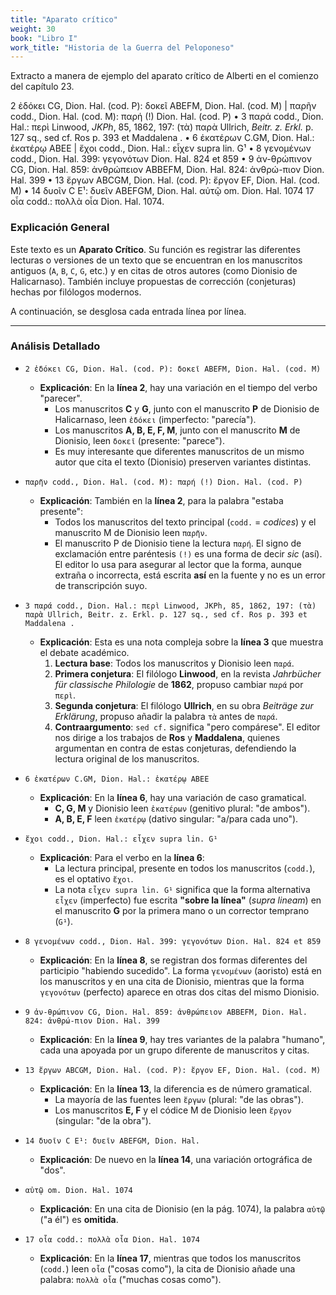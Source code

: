 ```yaml
---
title: "Aparato crítico"
weight: 30
book: "Libro I"
work_title: "Historia de la Guerra del Peloponeso"
---
```

Extracto a manera de ejemplo del aparato crítico de Alberti en el comienzo del capítulo 23.

2 ἐδόκει CG, Dion. Hal. (cod. P): δοκεῖ ΑΒEFM, Dion. Hal. (cod. M) | παρῆν codd., Dion. Hal. (cod. Μ): παρή (!) Dion. Hal. (cod. P) • 3 παρά codd., Dion. Hal.: περὶ Linwood, <em>JKPh</em>, 85, 1862, 197: (τὰ) παρὰ Ullrich, <em>Beitr. z. Erkl.</em> p. 127 sq., sed cf. Ros p. 393 et Maddalena . • 6 ἑκατέρων C.GM, Dion. Hal.: ἑκατέρῳ ΑΒΕΕ | ἔχοι codd., Dion. Hal.: εἶχεν supra lin. G¹ • 8 γενομένων codd., Dion. Hal. 399: γεγονότων Dion. Hal. 824 et 859 • 9 ἀν-θρώπινον CG, Dion. Hal. 859: ἀνθρώπειον ΑΒBEFM, Dion. Hal. 824: ἀνθρώ-πιον Dion. Hal. 399 • 13 ἔργων ABCGM, Dion. Hal. (cod. P): ἔργον ΕF, Dion. Hal. (cod. M) • 14 δυοῖν C Ε¹: δυεῖν ABEFGM, Dion. Hal. αὐτῷ om. Dion. Hal. 1074 17 oἷα codd.: πολλὰ οἷα Dion. Hal. 1074.

### Explicación General

Este texto es un **Aparato Crítico**. Su función es registrar las diferentes lecturas o versiones de un texto que se encuentran en los manuscritos antiguos (`A`, `B`, `C`, `G`, etc.) y en citas de otros autores (como Dionisio de Halicarnaso). También incluye propuestas de corrección (conjeturas) hechas por filólogos modernos.

A continuación, se desglosa cada entrada línea por línea.

---

### Análisis Detallado

* `2 ἐδόκει CG, Dion. Hal. (cod. P): δοκεῖ ΑΒEFM, Dion. Hal. (cod. M)`
    * **Explicación**: En la **línea 2**, hay una variación en el tiempo del verbo "parecer".
        * Los manuscritos **C** y **G**, junto con el manuscrito **P** de Dionisio de Halicarnaso, leen `ἐδόκει` (imperfecto: "parecía").
        * Los manuscritos **A, B, E, F, M**, junto con el manuscrito **M** de Dionisio, leen `δοκεῖ` (presente: "parece").
        * Es muy interesante que diferentes manuscritos de un mismo autor que cita el texto (Dionisio) preserven variantes distintas.

* `παρῆν codd., Dion. Hal. (cod. Μ): παρή (!) Dion. Hal. (cod. P)`
    * **Explicación**: También en la **línea 2**, para la palabra "estaba presente":
        * Todos los manuscritos del texto principal (`codd.` = *codices*) y el manuscrito M de Dionisio leen `παρῆν`.
        * El manuscrito P de Dionisio tiene la lectura `παρή`. El signo de exclamación entre paréntesis `(!)` es una forma de decir *sic* (así). El editor lo usa para asegurar al lector que la forma, aunque extraña o incorrecta, está escrita **así** en la fuente y no es un error de transcripción suyo.

* `3 παρά codd., Dion. Hal.: περὶ Linwood, JKPh, 85, 1862, 197: (τὰ) παρὰ Ullrich, Beitr. z. Erkl. p. 127 sq., sed cf. Ros p. 393 et Maddalena .`
    * **Explicación**: Esta es una nota compleja sobre la **línea 3** que muestra el debate académico.
        1.  **Lectura base**: Todos los manuscritos y Dionisio leen `παρά`.
        2.  **Primera conjetura**: El filólogo **Linwood**, en la revista *Jahrbücher für classische Philologie* de **1862**, propuso cambiar `παρά` por `περὶ`.
        3.  **Segunda conjetura**: El filólogo **Ullrich**, en su obra *Beiträge zur Erklärung*, propuso añadir la palabra `τὰ` antes de `παρά`.
        4.  **Contraargumento**: `sed cf.` significa "pero compárese". El editor nos dirige a los trabajos de **Ros** y **Maddalena**, quienes argumentan en contra de estas conjeturas, defendiendo la lectura original de los manuscritos.

* `6 ἑκατέρων C.GM, Dion. Hal.: ἑκατέρῳ ΑΒΕΕ`
    * **Explicación**: En la **línea 6**, hay una variación de caso gramatical.
        * **C, G, M** y Dionisio leen `ἑκατέρων` (genitivo plural: "de ambos").
        * **A, B, E, F** leen `ἑκατέρῳ` (dativo singular: "a/para cada uno").

* `ἔχοι codd., Dion. Hal.: εἶχεν supra lin. G¹`
    * **Explicación**: Para el verbo en la **línea 6**:
        * La lectura principal, presente en todos los manuscritos (`codd.`), es el optativo `ἔχοι`.
        * La nota `εἶχεν supra lin. G¹` significa que la forma alternativa `εἶχεν` (imperfecto) fue escrita **"sobre la línea"** (*supra lineam*) en el manuscrito **G** por la primera mano o un corrector temprano (`G¹`).

* `8 γενομένων codd., Dion. Hal. 399: γεγονότων Dion. Hal. 824 et 859`
    * **Explicación**: En la **línea 8**, se registran dos formas diferentes del participio "habiendo sucedido". La forma `γενομένων` (aoristo) está en los manuscritos y en una cita de Dionisio, mientras que la forma `γεγονότων` (perfecto) aparece en otras dos citas del mismo Dionisio.

* `9 ἀν-θρώπινον CG, Dion. Hal. 859: ἀνθρώπειον ΑΒBEFM, Dion. Hal. 824: ἀνθρώ-πιον Dion. Hal. 399`
    * **Explicación**: En la **línea 9**, hay tres variantes de la palabra "humano", cada una apoyada por un grupo diferente de manuscritos y citas.

* `13 ἔργων ABCGM, Dion. Hal. (cod. P): ἔργον ΕF, Dion. Hal. (cod. M)`
    * **Explicación**: En la **línea 13**, la diferencia es de número gramatical.
        * La mayoría de las fuentes leen `ἔργων` (plural: "de las obras").
        * Los manuscritos **E, F** y el códice M de Dionisio leen `ἔργον` (singular: "de la obra").

* `14 δυοῖν C Ε¹: δυεῖν ABEFGM, Dion. Hal.`
    * **Explicación**: De nuevo en la **línea 14**, una variación ortográfica de "dos".

* `αὐτῷ om. Dion. Hal. 1074`
    * **Explicación**: En una cita de Dionisio (en la pág. 1074), la palabra `αὐτῷ` ("a él") es **omitida**.

* `17 oἷα codd.: πολλὰ οἷα Dion. Hal. 1074`
    * **Explicación**: En la **línea 17**, mientras que todos los manuscritos (`codd.`) leen `oἷα` ("cosas como"), la cita de Dionisio añade una palabra: `πολλὰ οἷα` ("muchas cosas como").